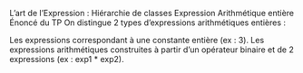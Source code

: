 L’art de l’Expression : Hiérarchie de classes Expression Arithmétique entière
Énoncé du TP
On distingue 2 types d’expressions arithmétiques entières :

Les expressions correspondant à une constante entière (ex : 3).
Les expressions arithmétiques construites à partir d’un opérateur binaire et de 2 expressions (ex : exp1 * exp2).